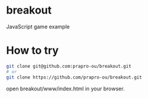 # breakout
JavaScript game example

# How to try
```bash
git clone git@github.com:prapro-ou/breakout.git
# or
git clone https://github.com/prapro-ou/breakout.git
```
open breakout/www/index.html in your browser.
